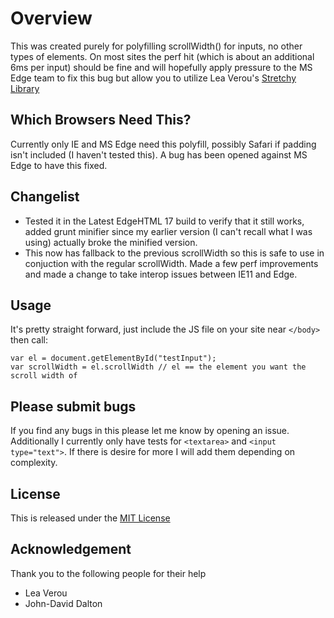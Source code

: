 Overview
==================
This was created purely for polyfilling scrollWidth() for inputs, no other types of elements. On most sites the perf hit (which is about an additional 6ms per input) should be fine and will hopefully apply pressure to the MS Edge team to fix this bug but allow you to utilize Lea Verou's [Stretchy Library](http://leaverou.github.io/stretchy/)

Which Browsers Need This?
------------------
Currently only IE and MS Edge need this polyfill, possibly Safari if padding isn't included (I haven't tested this). A bug has been opened against MS Edge to have this fixed.

Changelist
------------------
* Tested it in the Latest EdgeHTML 17 build to verify that it still works, added grunt minifier since my earlier version (I can't recall what I was using) actually broke the minified version.
* This now has fallback to the previous scrollWidth so this is safe to use in conjuction with the regular scrollWidth. Made a few perf improvements and made a change to take interop issues between IE11 and Edge.

Usage
------------------
It's pretty straight forward, just include the JS file on your site near `</body>` then call:

    var el = document.getElementById("testInput");
    var scrollWidth = el.scrollWidth // el == the element you want the scroll width of

Please submit bugs
------------------
If you find any bugs in this please let me know by opening an issue. Additionally I currently only have tests for `<textarea>` and `<input type="text">`. If there is desire for more I will add them depending on complexity.

License
------------------
This is released under the [MIT License](http://opensource.org/licenses/MIT)

Acknowledgement
------------------
Thank you to the following people for their help
* Lea Verou
* John-David Dalton
